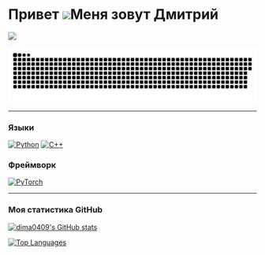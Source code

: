 Привет ![](https://user-images.githubusercontent.com/18350557/176309783-0785949b-9127-417c-8b55-ab5a4333674e.gif)Меня зовут Дмитрий
===============================================================================================================================

<a href="https://www.github.com/dima0409" target="_blank" rel="noreferrer"><img
src="https://img.shields.io/github/followers/dima0409?logo=github&style=for-the-badge&color=0891b2&labelColor=1c1917" /></a>

<p align="center">
 <img width="600" src="github-snake.svg" alt="snake"/>
</p>

---

### Языки


<p align="left">
<a href="https://www.python.org/" target="_blank" rel="noreferrer"><img src="https://raw.githubusercontent.com/danielcranney/readme-generator/main/public/icons/skills/python-colored.svg" width="36" height="36" alt="Python" /></a>
<a href="https://docs.microsoft.com/en-us/cpp/?view=msvc-170" target="_blank" rel="noreferrer"><img src="https://raw.githubusercontent.com/danielcranney/readme-generator/main/public/icons/skills/cplusplus-colored.svg" width="36" height="36" alt="C++" /></a>
</p>


### Фреймворк 
<p align="left">
<a href="https://pytorch.org/" target="_blank" rel="noreferrer"><img src="https://raw.githubusercontent.com/danielcranney/readme-generator/main/public/icons/skills/pytorch-colored.svg" width="36" height="36" alt="PyTorch" /></a>
</p>


---

### Моя статистика GitHub

<a href="http://www.github.com/dima0409"><img src="https://github-readme-stats.vercel.app/api?username=dima0409&show_icons=true&hide=&count_private=true&title_color=0891b2&text_color=ffffff&icon_color=0891b2&bg_color=1c1917&hide_border=true&show_icons=true" alt="dima0409's GitHub stats" /></a>

<a href="https://github.com/dima0409" align="left"><img src="https://github-readme-stats.vercel.app/api/top-langs/?username=dima0409&langs_count=10&title_color=0891b2&text_color=ffffff&icon_color=0891b2&bg_color=1c1917&hide_border=true&locale=en&custom_title=Top%20%Languages" alt="Top Languages" /></a>
